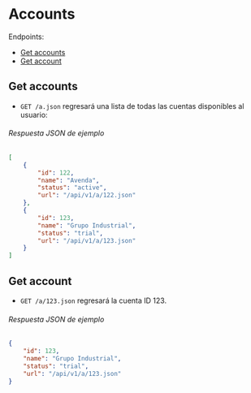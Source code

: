 Accounts
========

Endpoints:

- [Get accounts](#get-accounts)
- [Get account](#get-account)

Get accounts
------------

* `GET /a.json` regresará una lista de todas las cuentas disponibles al usuario:

###### Respuesta JSON de ejemplo
```json
[
    {
        "id": 122,
        "name": "Avenda",
        "status": "active",
        "url": "/api/v1/a/122.json"
    },
    {
        "id": 123,
        "name": "Grupo Industrial",
        "status": "trial",
        "url": "/api/v1/a/123.json"
    }
]
```

Get account
-----------

* `GET /a/123.json` regresará la cuenta ID 123.

###### Respuesta JSON de ejemplo
```json
{
    "id": 123,
    "name": "Grupo Industrial",
    "status": "trial",
    "url": "/api/v1/a/123.json"
}
```